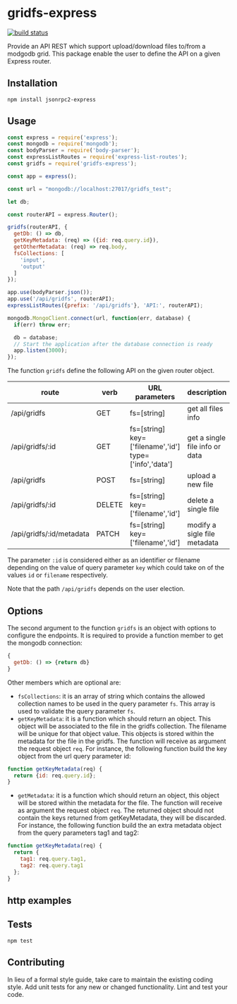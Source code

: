 gridfs-express
=========
[![build status](https://gitlab.com/jorge.suit/gridfs-express/badges/master/build.svg)](https://gitlab.com/jorge.suit/gridfs-express/badges/master/build.svg)

Provide an API REST which support upload/download files to/from a modgodb grid. This package
enable the user to define the API on a given Express router.

## Installation

  `npm install jsonrpc2-express`

## Usage

```javascript
const express = require('express');
const mongodb = require('mongodb');
const bodyParser = require('body-parser');
const expressListRoutes = require('express-list-routes');
const gridfs = require('gridfs-express');

const app = express();

const url = "mongodb://localhost:27017/gridfs_test";

let db;

const routerAPI = express.Router();

gridfs(routerAPI, {
  getDb: () => db,
  getKeyMetadata: (req) => ({id: req.query.id}),
  getOtherMetadata: (req) => req.body,
  fsCollections: [
    'input',
    'output'
  ]
});

app.use(bodyParser.json());
app.use('/api/gridfs', routerAPI);
expressListRoutes({prefix: '/api/gridfs'}, 'API:', routerAPI);

mongodb.MongoClient.connect(url, function(err, database) {
  if(err) throw err;

  db = database;
  // Start the application after the database connection is ready
  app.listen(3000);
});
```

The function `gridfs` define the following API on the given router object.

| route                    | verb   | URL parameters                                               | description                    |
| ------------------------ | ------ | ------------------------------------------------------------ | ------------------------------ |
| /api/gridfs              | GET    | fs=[string]                                                  | get all files info             |
| /api/gridfs/:id          | GET    | fs=[string]<br>key=['filename','id']<br>type=['info','data'] | get a single file info or data |
| /api/gridfs              | POST   | fs=[string]                                                  | upload a new file              |
| /api/gridfs/:id          | DELETE | fs=[string]<br>key=['filename','id']                         | delete a single file           |
| /api/gridfs/:id/metadata | PATCH  | fs=[string]<br>key=['filename','id']                         | modify a sigle file metadata   |

The parameter `:id` is considered either as an identifier or
filename depending on the value of query parameter `key` which
could take on of the values `id` or `filename` respectively.

Note that the path `/api/gridfs` depends on the user election.

## Options

The second argument to the function `gridfs` is an object with options
to configure the endpoints. It is required to provide a function member
to get the mongodb connection:

```javascript
{
  getDb: () => {return db}
}
```

Other members which are optional are:

* `fsCollections`: it is an array of string which contains the allowed collection
  names to be used in the query parameter `fs`. This array is used to
  validate the query parameter `fs`.
* `getKeyMetadata`: it is a function which should return an object. This
  object will be associated to the file in the gridfs collection. The
  filename will be unique for that object value. This objects is
  stored within the metadata for the file in the gridfs. The function will
  receive as argument the request object `req`. For instance, the following
  function build the key object from the url query parameter id:

```javascript
function getKeyMetadata(req) {
  return {id: req.query.id};
}
```

* `getMetadata`: it is a function which should return an object,
  this object will be stored within the metadata for the file. The function will
  receive as argument the request object `req`. The returned object should not
  contain the keys returned from getKeyMetadata, they will be discarded.
  For instance, the following function build the an extra metadata object from
  the query parameters tag1 and tag2:

```javascript
function getKeyMetadata(req) {
  return {
    tag1: req.query.tag1,
    tag2: req.query.tag1
  };
}
```
  
## http examples

## Tests

  `npm test`

## Contributing

In lieu of a formal style guide, take care to maintain the existing
coding style. Add unit tests for any new or changed
functionality. Lint and test your code.

